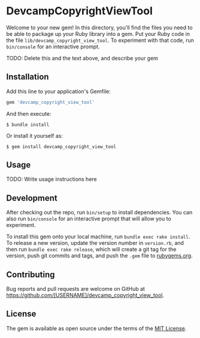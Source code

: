 # DevcampCopyrightViewTool

Welcome to your new gem! In this directory, you'll find the files you need to be able to package up your Ruby library into a gem. Put your Ruby code in the file `lib/devcamp_copyright_view_tool`. To experiment with that code, run `bin/console` for an interactive prompt.

TODO: Delete this and the text above, and describe your gem

## Installation

Add this line to your application's Gemfile:

```ruby
gem 'devcamp_copyright_view_tool'
```

And then execute:

    $ bundle install

Or install it yourself as:

    $ gem install devcamp_copyright_view_tool

## Usage

TODO: Write usage instructions here

## Development

After checking out the repo, run `bin/setup` to install dependencies. You can also run `bin/console` for an interactive prompt that will allow you to experiment.

To install this gem onto your local machine, run `bundle exec rake install`. To release a new version, update the version number in `version.rb`, and then run `bundle exec rake release`, which will create a git tag for the version, push git commits and tags, and push the `.gem` file to [rubygems.org](https://rubygems.org).

## Contributing

Bug reports and pull requests are welcome on GitHub at https://github.com/[USERNAME]/devcamp_copyright_view_tool.


## License

The gem is available as open source under the terms of the [MIT License](https://opensource.org/licenses/MIT).
